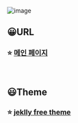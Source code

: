 ![image](https://github.com/MinHyun-code/blog/assets/72852292/6fc1be9b-c98f-4636-b5c3-f4a86b1d2ce4)

## 😀URL

### ⭐ [메인 페이지](https://minhyun-code.github.io/blog)

<br>

## 😃Theme

### ⭐ [jeklly free theme](https://github.com/StartBootstrap/startbootstrap-clean-blog-jekyll.git)
